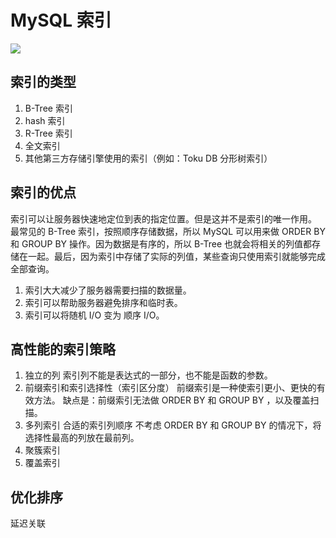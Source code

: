 # MySQL 索引
![](https://picker-oss.oss-cn-beijing.aliyuncs.com/20200510/69ff3126595c2460a59d167dbce898e6.jpg_target)

## 索引的类型
1. B-Tree 索引
2. hash 索引
3. R-Tree 索引
4. 全文索引
5. 其他第三方存储引擎使用的索引（例如：Toku DB 分形树索引）


## 索引的优点
索引可以让服务器快速地定位到表的指定位置。但是这并不是索引的唯一作用。
最常见的 B-Tree 索引，按照顺序存储数据，所以 MySQL 可以用来做 ORDER BY 和 GROUP BY 操作。因为数据是有序的，所以 B-Tree 也就会将相关的列值都存储在一起。最后，因为索引中存储了实际的列值，某些查询只使用索引就能够完成全部查询。

1. 索引大大减少了服务器需要扫描的数据量。
2. 索引可以帮助服务器避免排序和临时表。
3. 索引可以将随机 I/O 变为 顺序 I/O。


## 高性能的索引策略

1. 独立的列
索引列不能是表达式的一部分，也不能是函数的参数。
2. 前缀索引和索引选择性（索引区分度）
前缀索引是一种使索引更小、更快的有效方法。
缺点是：前缀索引无法做 ORDER BY 和 GROUP BY ，以及覆盖扫描。
3. 多列索引
合适的索引列顺序
不考虑 ORDER BY 和 GROUP BY 的情况下，将选择性最高的列放在最前列。
4. 聚簇索引
5. 覆盖索引

## 优化排序
延迟关联